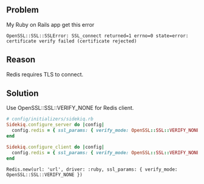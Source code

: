 ## Problem

My Ruby on Rails app get this error
```
OpenSSL::SSL::SSLError: SSL_connect returned=1 errno=0 state=error: certificate verify failed (certificate rejected)
```

## Reason

Redis requires TLS to connect.

## Solution

Use OpenSSL::SSL::VERIFY_NONE for Redis client.

```ruby
# config/initializers/sidekiq.rb
Sidekiq.configure_server do |config|
  config.redis = { ssl_params: { verify_mode: OpenSSL::SSL::VERIFY_NONE } }
end

Sidekiq.configure_client do |config|
  config.redis = { ssl_params: { verify_mode: OpenSSL::SSL::VERIFY_NONE } }
end
```

```
Redis.new(url: 'url', driver: :ruby, ssl_params: { verify_mode: OpenSSL::SSL::VERIFY_NONE })
```
